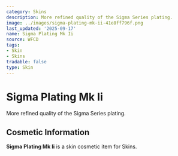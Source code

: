 ```yaml
---
category: Skins
description: More refined quality of the Sigma Series plating.
image: ../images/sigma-plating-mk-ii-41e8ff796f.png
last_updated: '2025-09-17'
name: Sigma Plating Mk Ii
source: WFCD
tags:
- Skin
- Skins
tradable: false
type: Skin
---
```


# Sigma Plating Mk Ii

More refined quality of the Sigma Series plating.

## Cosmetic Information

**Sigma Plating Mk Ii** is a skin cosmetic item for Skins.

